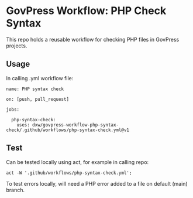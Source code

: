 # GovPress Workflow: PHP Check Syntax

This repo holds a reusable workflow for checking PHP files in GovPress projects.

## Usage

In calling .yml workflow file:
```
name: PHP syntax check

on: [push, pull_request]

jobs:

  php-syntax-check:
    uses: dxw/govpress-workflow-php-syntax-check/.github/workflows/php-syntax-check.yml@v1
```

## Test
Can be tested locally using act, for example in calling repo:
```
act -W '.github/workflows/php-syntax-check.yml';
```

To test errors locally, will need a PHP error added to a file on default (main) branch.
